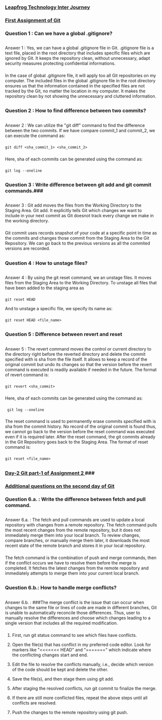 ### <u> Leapfrog Technology Inter Journey </u> ### 
###
### <u> First Assignment of Git </u> ### 
####


### Question 1 : Can we have a global .gitignore? ### 
##
Answer 1 : Yes, we can have a global .gitignore file in Git. .gitignore file is a text file, placed in the root directory that includes specific files which are ignored by Git. It keeps the repository clean, without unnecessary, adapt security measures protecting confidential informations. 
###
In the case of global .gitignore file, it will apply too all Git repositories on my computer. The included files in the global .gitignore file in the root directory ensures us that the information contained in the specified files are not tracked by the Git, no matter the location in my computer. It makes the repository clean by not showing the unnecessary and cluttered information.
##




### Question 2 : How to find difference between two commits? ### 
##
Answer 2 : We can utilize the "git diff" command to find the difference between the two commits. If we have compare commit_1 and commit_2, we can execute the command as:
###
    git diff <sha_commit_1> <sha_commit_2> 
###
Here, sha of each commits can be generated using the command as:
###
    git log --oneline
##



### Question 3 : Write difference between git add and git commit commands.### 

##
Answer 3 : Git add moves the files from the Working Directory to the Staging Area. Git add. It explicitly tells Git which changes we want to include in your next commit as Git doesnot track every change we make in the working directory.
###
Git commit uses records snapshot of your code at a specific point in time as the commits and changes those commit from the Staging Area to the Git Repository. We can go back to the previous versions as all the commited versions are recorded.




##
### Question 4 : How to unstage files? ### 
##
Answer 4 : By using the git reset command, we an unstage files. It moves files from the Staging Area to the Working Directory. To unstage all files that have been added to the staging area as
###
    git reset HEAD


And to unstage a specific file, we specify its name as:
###
    git reset HEAD <file_name>
##



### Question 5 : Difference between revert and reset ### 
##
Answer 5 : The revert command moves the control or current directory to the directory right before the reverted directory and delete the commit specified with is sha from the file itself. It allows to keep a record of the original commit but undo its changes so that the version before the revert command is executed is readily available if needed in the future. The format of revert command is:
###
    git revert <sha_commit>
###
Here, sha of each commits can be generated using the command as:
###
     git log --oneline
###
The reset command is used to permanently erase commits specified with is sha from the commit history. No record of the original commit is found thus, we cannot go back to the version before the reset command was executed even if it is required later. After the reset command, the git commits already in the Git Repository goes back to the Staging Area. The format of reset command is:
###
    git reset <file_name>
##



##
### <u>Day-2 Git part-1 of Assignment 2 </u>###

### <u>Additional questions on the second day of Git </u> ###
###

### Question 6.a. : Write the difference between fetch and pull command.
##
Answer 6.a. : The fetch and pull commands are used to update a local repository with changes from a remote repository.
The fetch command pulls the most recent changes from the remote repository, but it does not immediately merge them into your local branch. To review changes, compare branches, or manually merge them later, it downloads the most recent state of the remote branch and stores it in your local repository.
###
The fetch command is the combination of push and merge commands, then if the conflict occurs we have to resolve them before the merge is completed. It fetches the latest changes from the remote repository and immediately attempts to merge them into your current local branch. 
##


### Question 6.b.: How to handle merge conflicts?
##
Answer 6.b. : 
###The merge conflict is the issue that can occur when changes to the same file or lines of code are made in different branches, Git is unable to automatically reconcile those differences. Thus, user to manually resolve the differences and choose which changes leading to a single version that includes all the required modification.
###
1. First, run git status command to see which files have conflicts.

2. Open the file(s) that has conflict in my preferred code editor. Look for markers like "<<<<<<< HEAD" and "=======" which indicate where the conflicting changes start and end.

3. Edit the file to resolve the conflicts manually, i.e., decide which version of the code should be kept and delete the other.

4. Save the file(s), and then stage them using git add.

5. After staging the resolved conflicts, run git commit to finalize the merge.

6. If there are still more conflicted files, repeat the above steps until all conflicts are resolved.

7. Push the changes to the remote repository using git push.
##
